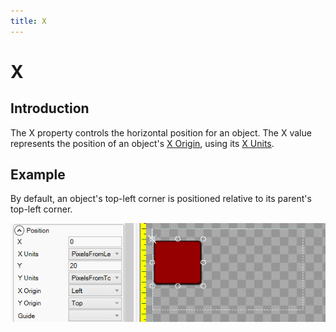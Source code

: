```yaml
---
title: X
---
```


# X

## Introduction

The X property controls the horizontal position for an object. The X value represents the position of an object's [X Origin](https://github.com/vchelaru/Gum/tree/8c293a405185cca0e819b810220de684b436daf9/docs/Gum%20Elements/General%20Properties/X%20Origin/README.md), using its [X Units](https://github.com/vchelaru/Gum/tree/8c293a405185cca0e819b810220de684b436daf9/docs/Gum%20Elements/General%20Properties/X%20Units/README.md).

## Example

By default, an object's top-left corner is positioned relative to its parent's top-left corner.

![](../../.gitbook/assets/XExample.gif)

